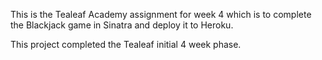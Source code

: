 This is the Tealeaf Academy assignment for week 4 which is to complete the Blackjack game in Sinatra and deploy it to Heroku.

This project completed the Tealeaf initial 4 week phase.